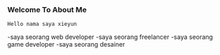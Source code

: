 ###   Welcome To About Me

<!--
**Xie-yun664/Xie-yun664** is a ✨ _special_ ✨ repository because its `README.md` (this file) appears on your GitHub profile.

Here are some ideas to get you started:

- 🔭 I’m currently working on ...
- 🌱 I’m currently learning ...
- 👯 I’m looking to collaborate on ...
- 🤔 I’m looking for help with ...
- 💬 Ask me about ...
- 📫 How to reach me: ...
- 😄 Pronouns: ...
- ⚡ Fun fact: ...
-->

    Hello nama saya xieyun 
 -saya seorang web developer
 -saya seorang freelancer
 -saya seorang game developer
 -saya seorang desainer
 
 
